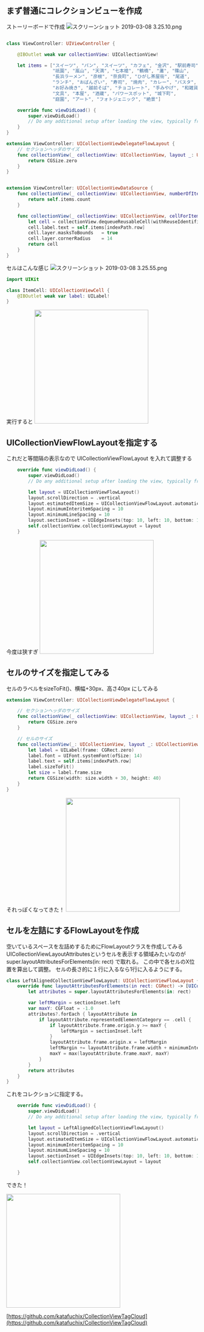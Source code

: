 <!--
title:   UICollectionViewを使ったタグクラウド風の表示
tags:    Swift,UICollectionView
id:      c616abfd5b8d74d53e2c
private: false
-->
## まず普通にコレクションビューを作成
ストーリーボードで作成
![スクリーンショット 2019-03-08 3.25.10.png](https://qiita-image-store.s3.amazonaws.com/0/266239/05ce758d-5f61-b725-0788-63a0f7101053.png)  

```ViewController.swift

class ViewController: UIViewController {

    @IBOutlet weak var collectionView: UICollectionView!

    let items = ["スイーツ", "パン", "スイーツ", "カフェ", "金沢", "駅前寿司", 
                 "祇園", "嵐山", "天満", "七本槍", "鶴橋", "灘", "篠山", 
                 "長浜ラーメン", "彦根", "奈良町", "ひがし茶屋街", "尾道", 
                 "ランチ", "おばんざい", "寿司", "焼肉", "カレー", "パスタ", 
                 "お好み焼き", "越前そば", "チョコレート", "手みやげ", "和雑貨", 
                 "文具", "本屋", "酒蔵", "パワースポット", "城下町", 
                 "庭園", "アート", "フォトジェニック", "絶景"]

    override func viewDidLoad() {
        super.viewDidLoad()
        // Do any additional setup after loading the view, typically from a nib.
    }
}

extension ViewController: UICollectionViewDelegateFlowLayout {
    // セクションヘッダのサイズ
    func collectionView(_ collectionView: UICollectionView, layout _: UICollectionViewLayout, referenceSizeForHeaderInSection section: Int) -> CGSize {
        return CGSize.zero
    }
}


extension ViewController: UICollectionViewDataSource {
    func collectionView(_ collectionView: UICollectionView, numberOfItemsInSection section: Int) -> Int {
        return self.items.count
    }

    func collectionView(_ collectionView: UICollectionView, cellForItemAt indexPath: IndexPath) -> UICollectionViewCell {
        let cell = collectionView.dequeueReusableCell(withReuseIdentifier: "ItemCell", for: indexPath) as! ItemCell
        cell.label.text = self.items[indexPath.row]
        cell.layer.masksToBounds   = true
        cell.layer.cornerRadius    = 14
        return cell
    }
}
```

セルはこんな感じ
![スクリーンショット 2019-03-08 3.25.55.png](https://qiita-image-store.s3.amazonaws.com/0/266239/620b5e9b-f363-dd09-cd1d-7b030a7786f3.png)

```ItemCell.swift
import UIKit

class ItemCell: UICollectionViewCell {
    @IBOutlet weak var label: UILabel!
}
```

実行すると
<img src="https://qiita-image-store.s3.amazonaws.com/0/266239/17a3a222-88b0-b8a1-b2e6-2da199073353.png" width="300">

## UICollectionViewFlowLayoutを指定する
これだと等間隔の表示なので UICollectionViewFlowLayout を入れて調整する

```ViewController.swift
    override func viewDidLoad() {
        super.viewDidLoad()
        // Do any additional setup after loading the view, typically from a nib.

        let layout = UICollectionViewFlowLayout() 
        layout.scrollDirection = .vertical
        layout.estimatedItemSize = UICollectionViewFlowLayout.automaticSize
        layout.minimumInteritemSpacing = 10
        layout.minimumLineSpacing = 10
        layout.sectionInset = UIEdgeInsets(top: 10, left: 10, bottom: 10, right: 10)
        self.collectionView.collectionViewLayout = layout
    }
```

今度は狭すぎ
<img src="https://qiita-image-store.s3.amazonaws.com/0/266239/90e50893-4020-6ab8-a01a-9b1ec69632c7.png" width="300">

## セルのサイズを指定してみる
セルのラベルをsizeToFit()、横幅+30px、高さ40px にしてみる

```ViewControler.swift
extension ViewController: UICollectionViewDelegateFlowLayout {

    // セクションヘッダのサイズ
    func collectionView(_ collectionView: UICollectionView, layout _: UICollectionViewLayout, referenceSizeForHeaderInSection section: Int) -> CGSize {
        return CGSize.zero
    }

    // セルのサイズ
    func collectionView(_: UICollectionView, layout _: UICollectionViewLayout, sizeForItemAt indexPath: IndexPath) -> CGSize {
        let label = UILabel(frame: CGRect.zero)
        label.font = UIFont.systemFont(ofSize: 14)
        label.text = self.items[indexPath.row]
        label.sizeToFit()
        let size = label.frame.size
        return CGSize(width: size.width + 30, height: 40)
    }
}
```

それっぽくなってきた！
<img src="https://qiita-image-store.s3.amazonaws.com/0/266239/8daa901a-fac6-d3ed-684e-d37be0899556.png" width="300">


## セルを左詰にするFlowLayoutを作成
空いているスペースを左詰めするためにFlowLayoutクラスを作成してみる
UICollectionViewLayoutAttributesというセルを表示する領域みたいなのが super.layoutAttributesForElements(in: rect) で取れる。
この中で各セルのX位置を算出して調整。
セルの長さ的に１行に入るなら1行に入るようにする。

```ViewControler.swift
class LeftAlignedCollectionViewFlowLayout: UICollectionViewFlowLayout {
    override func layoutAttributesForElements(in rect: CGRect) -> [UICollectionViewLayoutAttributes]? {
        let attributes = super.layoutAttributesForElements(in: rect)

        var leftMargin = sectionInset.left
        var maxY: CGFloat = -1.0
        attributes?.forEach { layoutAttribute in
            if layoutAttribute.representedElementCategory == .cell {
                if layoutAttribute.frame.origin.y >= maxY {
                    leftMargin = sectionInset.left
                }
                layoutAttribute.frame.origin.x = leftMargin
                leftMargin += layoutAttribute.frame.width + minimumInteritemSpacing
                maxY = max(layoutAttribute.frame.maxY, maxY)
            }
        }
        return attributes
    }
}
```

これをコレクションに指定する。

```ViewControler.swift
    override func viewDidLoad() {
        super.viewDidLoad()
        // Do any additional setup after loading the view, typically from a nib.

        let layout = LeftAlignedCollectionViewFlowLayout()
        layout.scrollDirection = .vertical
        layout.estimatedItemSize = UICollectionViewFlowLayout.automaticSize
        layout.minimumInteritemSpacing = 10
        layout.minimumLineSpacing = 10
        layout.sectionInset = UIEdgeInsets(top: 10, left: 10, bottom: 10, right: 10)
        self.collectionView.collectionViewLayout = layout

    }
```

できた！

<img src="https://qiita-image-store.s3.amazonaws.com/0/266239/e4683ffd-5a26-d56c-16ba-89328277d7c4.png" width="300">

[https://github.com/katafuchix/CollectionViewTagCloud](https://github.com/katafuchix/CollectionViewTagCloud)